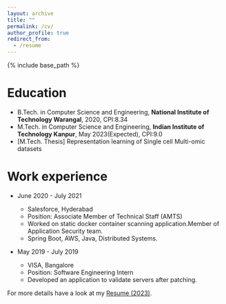 ```yaml
---
layout: archive
title: ""
permalink: /cv/
author_profile: true
redirect_from:
  - /resume
---
```


{% include base_path %}

Education
======
* B.Tech. in Computer Science and Engineering, **National Institute of Technology Warangal**, 2020, CPI:8.34
* M.Tech. in Computer Science and Engineering, **Indian Institute of Technology Kanpur**, May 2023(Expected), CPI:9.0
 * [M.Tech. Thesis] Representation learning of Single cell Multi-omic datasets

Work experience
======
* June 2020 - July 2021
  * Salesforce, Hyderabad
  * Position: Associate Member of Technical Staff (AMTS)
  * Worked on static docker container scanning application.Member of Application Security team.
  * Spring Boot, AWS, Java, Distributed Systems.
  
* May 2019 - July 2019 
  * VISA, Bangalore
  * Position: Software Engineering Intern
  * Developed an application to validate servers after patching.
  
For more details have a look at my [Resume (2023)](https://nanirudh.github.io/files/Anirudh_Nanduri_Resume.pdf).


